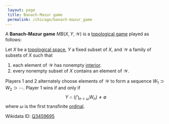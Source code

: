 ```yaml
---
 layout: page
 title: Banach-Mazur game
 permalink: /chicago/banach-mazur_game
---
```

A **Banach-Mazur game** $MB(X,Y, \mathcal W)$ is a [topological game](https://mathgloss.github.io/MathGloss/topological_game) played as follows:

Let $X$ be a [topological space](https://mathgloss.github.io/MathGloss/topological_space), $Y$ a fixed subset of $X$, and $\mathcal W$ a family of subsets of $X$ such that
1. each element of $\mathcal W$ has nonempty [interior](https://mathgloss.github.io/MathGloss/interior).
2. every nonempty subset of $X$ contains an element of $\mathcal W$. 

Players 1 and 2 alternately choose elements of $\mathcal W$ to form a sequence $W_1\supset W_2\supset\cdots$. Player 1 wins if and only if $$
Y\cap \left(\bigcap_{n<\omega} W_n\right)\neq \emptyset$$ where $\omega$ is the first transfinite [ordinal](https://mathgloss.github.io/MathGloss/ordinal_number).

Wikidata ID: [Q3459695](https://www.wikidata.org/wiki/Q3459695)